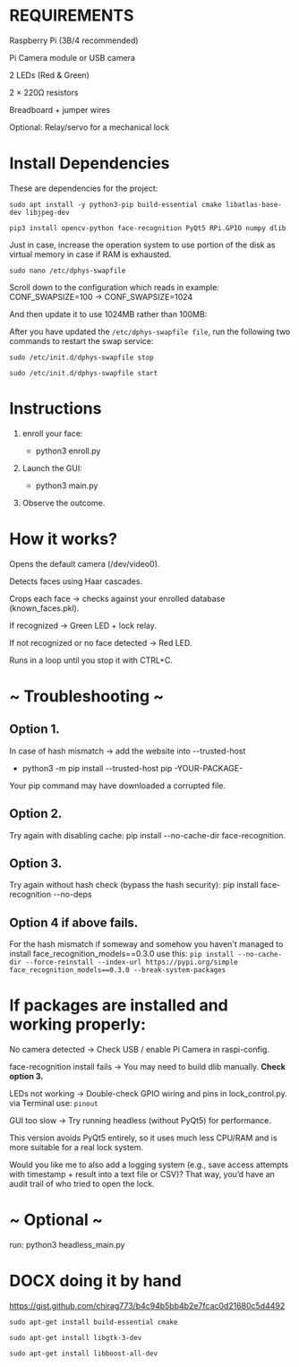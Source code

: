 # REQUIREMENTS

Raspberry Pi (3B/4 recommended)

Pi Camera module or USB camera

2 LEDs (Red & Green)

2 × 220Ω resistors

Breadboard + jumper wires

Optional: Relay/servo for a mechanical lock


# Install Dependencies
These are dependencies for the project:

``` sudo apt install -y python3-pip build-essential cmake libatlas-base-dev libjpeg-dev ```

``` pip3 install opencv-python face-recognition PyQt5 RPi.GPIO numpy dlib ```

Just in case, increase the operation system to use portion of the disk as virtual memory in case if RAM is exhausted.

``` sudo nano /etc/dphys-swapfile ```

Scroll down to the configuration which reads in example:
CONF_SWAPSIZE=100 -> CONF_SWAPSIZE=1024

And then update it to use 1024MB rather than 100MB:

After you have updated the ```/etc/dphys-swapfile file```, run the following two commands to restart the swap service:

``` sudo /etc/init.d/dphys-swapfile stop ```

``` sudo /etc/init.d/dphys-swapfile start ```

# Instructions
1. enroll your face:
   - python3 enroll.py

2. Launch the GUI:
   - python3 main.py

3. Observe the outcome.


# How it works?

Opens the default camera (/dev/video0).

Detects faces using Haar cascades.

Crops each face → checks against your enrolled database (known_faces.pkl).

If recognized → Green LED + lock relay.

If not recognized or no face detected → Red LED.

Runs in a loop until you stop it with CTRL+C.

# ~ Troubleshooting ~

## Option 1.
In case of hash mismatch -> add the website into --trusted-host
  - python3 -m pip install --trusted-host pip -YOUR-PACKAGE-

Your pip command may have downloaded a corrupted file.

## Option 2.
Try again with disabling cache:
 pip install --no-cache-dir face-recognition.

## Option 3.
Try again without hash check (bypass the hash security): pip install face-recognition --no-deps

## Option 4 if above fails.

For the hash mismatch if someway and somehow you haven't managed to install face_recognition_models==0.3.0 use this:
```pip install --no-cache-dir --force-reinstall --index-url https://pypi.org/simple face_recognition_models==0.3.0 --break-system-packages```

# If packages are installed and working properly:
No camera detected → Check USB / enable Pi Camera in raspi-config.

face-recognition install fails → You may need to build dlib manually. **Check option 3.**

LEDs not working → Double-check GPIO wiring and pins in lock_control.py.
via Terminal use: ```pinout```

GUI too slow → Try running headless (without PyQt5) for performance.

This version avoids PyQt5 entirely, so it uses much less CPU/RAM and is more suitable for a real lock system.

Would you like me to also add a logging system (e.g., save access attempts with timestamp + result into a text file or CSV)? That way, you’d have an audit trail of who tried to open the lock.

# ~ Optional ~
run:
python3 headless_main.py


# DOCX doing it by hand
https://gist.github.com/chirag773/b4c94b5bb4b2e7fcac0d21680c5d4492

``` sudo apt-get install build-essential cmake ```
 
``` sudo apt-get install libgtk-3-dev ```
 
``` sudo apt-get install libboost-all-dev ```
